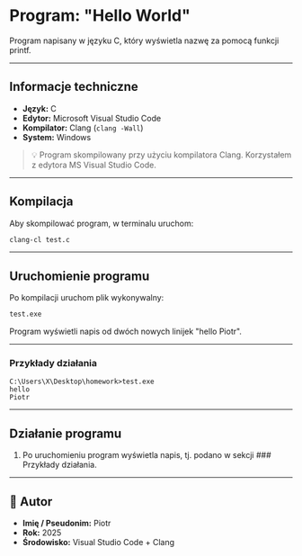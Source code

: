 # Program: "Hello World"

Program napisany w języku C, który wyświetla nazwę za pomocą funkcji printf.

---

## Informacje techniczne

- **Język:** C  
- **Edytor:** Microsoft Visual Studio Code  
- **Kompilator:** Clang (`clang -Wall`)  
- **System:** Windows  

> 💡 Program skompilowany przy użyciu kompilatora Clang. Korzystałem z edytora MS Visual Studio Code.

---

## Kompilacja

Aby skompilować program, w terminalu uruchom:

```bash
clang-cl test.c
````

---

## Uruchomienie programu

Po kompilacji uruchom plik wykonywalny:

```bash
test.exe
```

Program wyświetli napis od dwóch nowych linijek "hello Piotr".

---

### Przykłady działania

```
C:\Users\X\Desktop\homework>test.exe
hello
Piotr
```



---

## Działanie programu

1. Po uruchomieniu program wyświetla napis, tj. podano w sekcji ### Przykłady działania.


---

## 👤 Autor

* **Imię / Pseudonim:** Piotr
* **Rok:** 2025
* **Środowisko:** Visual Studio Code + Clang

```



